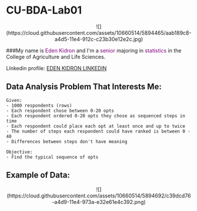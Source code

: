 # CU-BDA-Lab01

<p align = "center"> ![](https://cloud.githubusercontent.com/assets/10660514/5894465/aab189c8-a4d5-11e4-912c-c23b30e12e2c.jpg) 

###My name is <span style="color:purple">Eden Kidron</span> and I'm a <span style="color:purple">senior</span> majoring in <span style="color:purple">statistics</span> in the College of Agriculture and Life Sciences.
<enter>
<enter>

LInkedin profile: [EDEN KIDRON LINKEDIN](http://www.linkedin.com/pub/eden-kidron/62/940/427/)

## Data Analysis Problem That Interests Me:
<enter>
<enter>

```
Given:
- 1000 respondents (rows)
- Each respondent chose between 0-20 opts
- Each respondent ordered 0-20 opts they chose as sequenced steps in time 
- Each respondent could place each opt at least once and up to twice
- The number of steps each respondent could have ranked is between 0 - 40 
- Differences between steps don't have meaning

Objective:
- Find the typical sequence of opts
```

## Example of Data:
<p align = "center"> ![](https://cloud.githubusercontent.com/assets/10660514/5894692/c39dcd76-a4d9-11e4-973a-e32e61e4c392.png)

